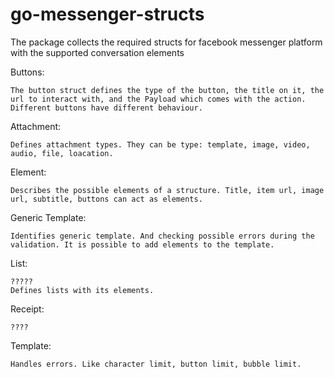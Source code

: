 # go-messenger-structs

The package collects the required structs for facebook messenger platform with the supported conversation elements

Buttons:

    The button struct defines the type of the button, the title on it, the url to interact with, and the Payload which comes with the action.
    Different buttons have different behaviour.

Attachment:

    Defines attachment types. They can be type: template, image, video, audio, file, loacation.

Element:

    Describes the possible elements of a structure. Title, item url, image url, subtitle, buttons can act as elements.

Generic Template:

    Identifies generic template. And checking possible errors during the validation. It is possible to add elements to the template.

List:

    ?????
    Defines lists with its elements.

Receipt:

    ????

Template:

    Handles errors. Like character limit, button limit, bubble limit.